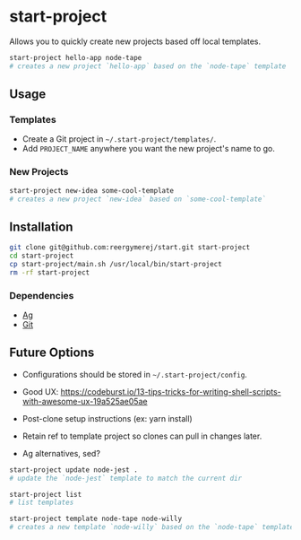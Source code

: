 # start-project

Allows you to quickly create new projects based off local templates.


```sh
start-project hello-app node-tape
# creates a new project `hello-app` based on the `node-tape` template
```



## Usage

### Templates

* Create a Git project in `~/.start-project/templates/`.
* Add `PROJECT_NAME` anywhere you want the new project's name to go.




### New Projects

```sh
start-project new-idea some-cool-template
# creates a new project `new-idea` based on `some-cool-template`
```


## Installation

```sh
git clone git@github.com:reergymerej/start.git start-project
cd start-project
cp start-project/main.sh /usr/local/bin/start-project
rm -rf start-project
```


### Dependencies

* [Ag](https://github.com/ggreer/the_silver_searcher)
* [Git](https://git-scm.com/)





## Future Options

* Configurations should be stored in `~/.start-project/config`.

* Good UX: https://codeburst.io/13-tips-tricks-for-writing-shell-scripts-with-awesome-ux-19a525ae05ae

* Post-clone setup instructions (ex: yarn install)

* Retain ref to template project so clones can pull in changes later.

* Ag alternatives, sed?


```sh
start-project update node-jest .
# update the `node-jest` template to match the current dir
```

```sh
start-project list
# list templates
```

```sh
start-project template node-tape node-willy
# creates a new template `node-willy` based on the `node-tape` template
```
